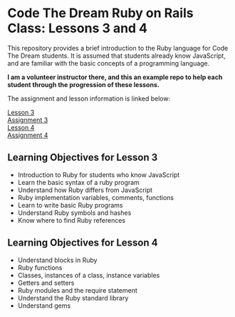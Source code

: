 # Code The Dream Ruby on Rails Class: Lessons 3 and 4

This repository provides a brief introduction to the Ruby language for Code The Dream students.  It is assumed that students already know JavaScript, and are familiar with the basic concepts of a programming language.

**I am a volunteer instructor there, and this an example repo to help each student through the progression of these lessons.**

The assignment and lesson information is linked below:

[Lesson 3](/lessons/Lesson-3-Ruby-Part-1.md)  
[Assignment 3](/lessons/Assignment-3-Ruby-Part-1.md)  
[Lesson 4](/lessons/Lesson-4-Ruby-Part-2.md)  
[Assignment 4](/lessons/Assignment-4-Ruby-Part-2.md)  

## Learning Objectives for Lesson 3

- Introduction to Ruby for students who know JavaScript
- Learn the basic syntax of a ruby program
- Understand how Ruby differs from JavaScript
- Ruby implementation variables, comments, functions
- Learn to write basic Ruby programs
- Understand Ruby symbols and hashes
- Know where to find Ruby references

## Learning Objectives for Lesson 4

- Understand blocks in Ruby
- Ruby functions
- Classes, instances of a class, instance variables
- Getters and setters
- Ruby modules and the require statement
- Understand the Ruby standard library
- Understand gems
